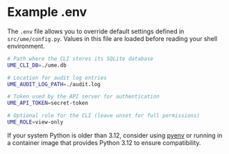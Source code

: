 # Example .env

The `.env` file allows you to override default settings defined in `src/ume/config.py`. Values in this file are loaded before reading your shell environment.

```bash
# Path where the CLI stores its SQLite database
UME_CLI_DB=./ume.db

# Location for audit log entries
UME_AUDIT_LOG_PATH=./audit.log

# Token used by the API server for authentication
UME_API_TOKEN=secret-token

# Optional role for the CLI (leave unset for full permissions)
UME_ROLE=view-only
```

If your system Python is older than 3.12, consider using
[pyenv](https://github.com/pyenv/pyenv) or running in a container image that
provides Python 3.12 to ensure compatibility.
